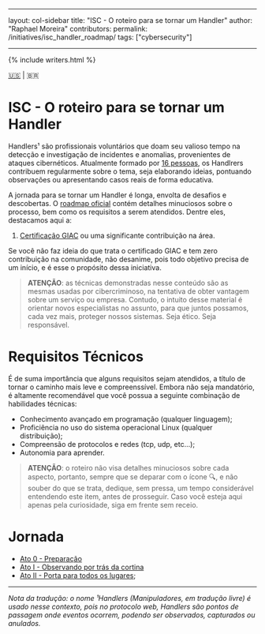 ﻿---

layout: col-sidebar
title: "ISC - O roteiro para se tornar um Handler"
author: "Raphael Moreira"
contributors: 
permalink: /initiatives/isc_handler_roadmap/
tags: ["cybersecurity"]

---

{% include writers.html %}

[🇺🇸](index.md) | 🇧🇷
# ISC - O roteiro para se tornar um Handler
Handlers¹ são profissionais voluntários que doam seu valioso tempo na detecção e investigação de incidentes e anomalias, 
provenientes de ataques cibernéticos. Atualmente formado por [16 pessoas](https://isc.sans.edu/handler_list.html), os Handlrers contribuem regularmente sobre o 
tema, seja elaborando ideias, pontuando observações ou apresentando casos reais de forma educativa.

A jornada para se tornar um Handler é longa, envolta de desafios e descobertas. O [roadmap oficial](https://isc.sans.edu/handlerroadmap.html)
contém detalhes minuciosos sobre o processo, bem como os requisitos a serem atendidos. Dentre eles, destacamos aqui a:

1. [Certificação GIAC](http://www.giac.org/) ou uma significante contribuição na área.

Se você não faz ideia do que trata o certificado GIAC e tem zero contribuição na comunidade, não desanime, pois todo objetivo 
precisa de um início, e é esse o propósito dessa iniciativa.

> **ATENÇÃO**: as técnicas demonstradas nesse conteúdo são as mesmas usadas por cibercriminoso, na tentativa de obter vantagem
> sobre um serviço ou empresa. Contudo, o intuito desse material é orientar novos especialistas no assunto, para que juntos 
> possamos, cada vez mais, proteger nossos sistemas. Seja ético. Seja responsável.

# Requisitos Técnicos
É de suma importância que alguns requisitos sejam atendidos, a título de tornar o caminho mais leve e compreenssível. Embora 
não seja mandatório, é altamente recomendável que você possua a seguinte combinação de habilidades técnicas:

- Conhecimento avançado em programação (qualquer linguagem);
- Proficiência no uso do sistema operacional Linux (qualquer distribuição);
- Compreensão de protocolos e redes (tcp, udp, etc...);
- Autonomia para aprender.

> **ATENÇÃO**: o roteiro não visa detalhes minuciosos sobre cada aspecto, portanto, sempre que se deparar com o ícone 🔍️, e não
> souber do que se trata, dedique, sem pressa, um tempo considerável entendendo este item, antes de prosseguir. Caso você 
> esteja aqui apenas pela curiosidade, siga em frente sem receio.

# Jornada

- [Ato 0 - Preparação](acts/act_0.pt-BR.md)
- [Ato I - Observando por trás da cortina](acts/act_1.pt-BR.md)
- [Ato II - Porta para todos os lugares](acts/act_2.pt-BR.md);

---
_Nota da tradução: o nome ¹Handlers (Manipuladores, em tradução livre) é usado nesse contexto, pois no protocolo web, 
Handlers são pontos de passagem onde eventos ocorrem, podendo ser observados, capturados ou anulados._ 